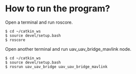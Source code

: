 # How to run the program?

Open a terminal and run roscore.

```
$ cd ~/catkin_ws
$ source devel/setup.bash
$ roscore
```

Open another terminal and run uav_uav_bridge_mavlink node.

```
$ cd ~/catkin_ws
$ source devel/setup.bash
$ rosrun uav_uav_bridge uav_uav_bridge_mavlink
```